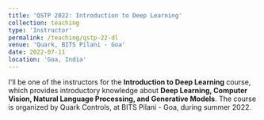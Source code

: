 ```yaml
---
title: 'QSTP 2022: Introduction to Deep Learning'
collection: teaching
type: 'Instructor'
permalink: /teaching/qstp-22-dl
venue: 'Quark, BITS Pilani - Goa'
date: 2022-07-11
location: 'Goa, India'
---
```


I'll be one of the instructors for the **Introduction to Deep Learning** course, which provides introductory knowledge about **Deep Learning, Computer Vision, Natural Language Processing, and Generative Models**. The course is organized by Quark Controls, at BITS Pilani - Goa, during summer 2022.
